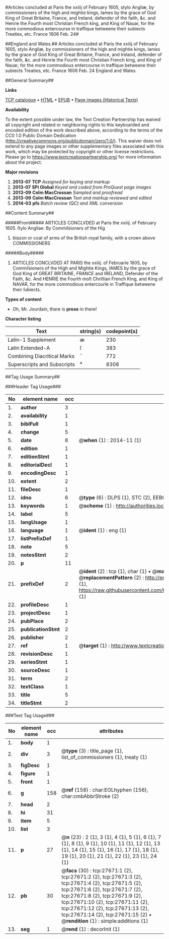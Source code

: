 #Articles concluded at Paris the xxiiij of February 1605, stylo   Angliæ, by commissioners of the high and mightie kings, Iames by the grace of   God King of Great Britaine, France, and Ireland, defender of the faith, &c. and Henrie the Fourth most Christian French king, and King of Nauar, for the more   commodious entercourse in traffique betweene their subiects Treaties, etc. France 1606 Feb. 24#

##England and Wales.##
Articles concluded at Paris the xxiiij of February 1605, stylo   Angliæ, by commissioners of the high and mightie kings, Iames by the grace of   God King of Great Britaine, France, and Ireland, defender of the faith, &c. and Henrie the Fourth most Christian French king, and King of Nauar, for the more   commodious entercourse in traffique betweene their subiects
Treaties, etc. France 1606 Feb. 24
England and Wales.

##General Summary##

**Links**

[TCP catalogue](http://www.ota.ox.ac.uk/tcp/)  • 
[HTML](http://tei.it.ox.ac.uk/tcp/Texts-HTML/free/A22/A22706.html)  • 
[EPUB](http://tei.it.ox.ac.uk/tcp/Texts-EPUB/free/A22/A22706.epub) • 
[Page images (Historical Texts)](https://historicaltexts.jisc.ac.uk/eebo-24441844e)

**Availability**

To the extent possible under law, the Text Creation Partnership has waived all copyright and related or neighboring rights to this keyboarded and encoded edition of the work described above, according to the terms of the CC0 1.0 Public Domain Dedication (http://creativecommons.org/publicdomain/zero/1.0/). This waiver does not extend to any page images or other supplementary files associated with this work, which may be protected by copyright or other license restrictions. Please go to https://www.textcreationpartnership.org/ for more information about the project.

**Major revisions**

1. __2013-07__ __TCP__ *Assigned for keying and markup*
1. __2013-07__ __SPi Global__ *Keyed and coded from ProQuest page images*
1. __2013-09__ __Colm MacCrossan__ *Sampled and proofread*
1. __2013-09__ __Colm MacCrossan__ *Text and markup reviewed and edited*
1. __2014-03__ __pfs__ *Batch review (QC) and XML conversion*

##Content Summary##

#####Front#####
ARTICLES CONCLVDED at Paris the xxiiij. of February 1605. ſtylo Angliae: By Commiſsioners of the Hig
1. blazon or coat of arms of the British royal family, with a crown above COMMISSIONERS

#####Body#####

1. ARTICLES CONCLVDED AT PARIS the xxiiij. of Februarie 1605, by Commiſsioners of the High and Mightie Kings, IAMES by the grace of God King of GREAT BRITAINE, FRANCE and IRELAND, Defender of the Faith, &c. And HENRIE the Fourth moſt Chriſtian French King, and King of NAVAR, for the more commodious entercourſe in Traffique betweene their ſubiects.

**Types of content**

  * Oh, Mr. Jourdain, there is **prose** in there!

**Character listing**


|Text|string(s)|codepoint(s)|
|---|---|---|
|Latin-1 Supplement|æ|230|
|Latin Extended-A|ſ|383|
|Combining             Diacritical Marks|̄|772|
|Superscripts             and Subscripts|⁴|8308|

##Tag Usage Summary##

###Header Tag Usage###

|No|element name|occ|attributes|
|---|---|---|---|
|1.|__author__|3||
|2.|__availability__|1||
|3.|__biblFull__|1||
|4.|__change__|5||
|5.|__date__|8| @__when__ (1) : 2014-11 (1)|
|6.|__edition__|1||
|7.|__editionStmt__|1||
|8.|__editorialDecl__|1||
|9.|__encodingDesc__|1||
|10.|__extent__|2||
|11.|__fileDesc__|1||
|12.|__idno__|6| @__type__ (6) : DLPS (1), STC (2), EEBO-CITATION (1), OCLC (1), VID (1)|
|13.|__keywords__|1| @__scheme__ (1) : http://authorities.loc.gov/ (1)|
|14.|__label__|5||
|15.|__langUsage__|1||
|16.|__language__|1| @__ident__ (1) : eng (1)|
|17.|__listPrefixDef__|1||
|18.|__note__|5||
|19.|__notesStmt__|2||
|20.|__p__|11||
|21.|__prefixDef__|2| @__ident__ (2) : tcp (1), char (1)  •  @__matchPattern__ (2) : ([0-9\-]+):([0-9IVX]+) (1), (.+) (1)  •  @__replacementPattern__ (2) : http://eebo.chadwyck.com/downloadtiff?vid=$1&page=$2 (1), https://raw.githubusercontent.com/textcreationpartnership/Texts/master/tcpchars.xml#$1 (1)|
|22.|__profileDesc__|1||
|23.|__projectDesc__|1||
|24.|__pubPlace__|2||
|25.|__publicationStmt__|2||
|26.|__publisher__|2||
|27.|__ref__|1| @__target__ (1) : http://www.textcreationpartnership.org/docs/. (1)|
|28.|__revisionDesc__|1||
|29.|__seriesStmt__|1||
|30.|__sourceDesc__|1||
|31.|__term__|2||
|32.|__textClass__|1||
|33.|__title__|5||
|34.|__titleStmt__|2||


###Text Tag Usage###

|No|element name|occ|attributes|
|---|---|---|---|
|1.|__body__|1||
|2.|__div__|3| @__type__ (3) : title_page (1), list_of_commissioners (1), treaty (1)|
|3.|__figDesc__|1||
|4.|__figure__|1||
|5.|__front__|1||
|6.|__g__|158| @__ref__ (158) : char:EOLhyphen (156), char:cmbAbbrStroke (2)|
|7.|__head__|2||
|8.|__hi__|31||
|9.|__item__|5||
|10.|__list__|3||
|11.|__p__|27| @__n__ (23) : 2 (1), 3 (1), 4 (1), 5 (1), 6 (1), 7 (1), 8 (1), 9 (1), 10 (1), 11 (1), 12 (1), 13 (1), 14 (1), 15 (1), 16 (1), 17 (1), 18 (1), 19 (1), 20 (1), 21 (1), 22 (1), 23 (1), 24 (1)|
|12.|__pb__|30| @__facs__ (30) : tcp:27671:1 (2), tcp:27671:2 (2), tcp:27671:3 (2), tcp:27671:4 (2), tcp:27671:5 (2), tcp:27671:6 (2), tcp:27671:7 (2), tcp:27671:8 (2), tcp:27671:9 (2), tcp:27671:10 (2), tcp:27671:11 (2), tcp:27671:12 (2), tcp:27671:13 (2), tcp:27671:14 (2), tcp:27671:15 (2)  •  @__rendition__ (1) : simple:additions (1)|
|13.|__seg__|1| @__rend__ (1) : decorInit (1)|
